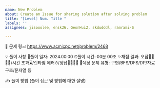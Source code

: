 ```yaml
---
name: New Problem
about: Create an Issue for sharing solution after solving problem
title: "[Level] Num. Title "
labels: ''
assignees: jisooolee, ensk26, GeonHui2, skdudddl, ramrami-S

---
```


🔗 문제 링크
https://www.acmicpc.net/problem/2468

💡 풀이 사항
📆풀이 일자: 2024.00.00
⏰풀이 시간: 00분 00초
✨채점 결과: 오답🙅‍♀️🙅‍♂️/시간 초과⌛/런타임 에러⏱/정답🙆‍♀️🙆‍♂️
📃예상 문제 유형: 구현/BFS/DFS/DP/자료구조/문자열 등

✍ 풀이 방법
(풀이 접근 및 방법에 대한 설명)
